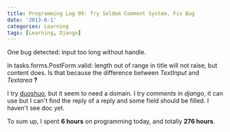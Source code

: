 ```yaml
---
title: Programming Log 99: Try Seldom Comment System, Fix Bug
date: '2013-6-1'
categories: Learning
tags: [Learning, Django]
---
```


One bug detected: input too long without handle.

In tasks.forms.PostForm.valid: length out of range in title will not raise, but content does. Is that because the difference between *TextInput* and *Textarea* **?**

I try [duoshuo](http://duoshuo.com), but it seem to need a domain. I try *comments* in *django*, it can use but I can't find the reply of a reply and some field should be filled. I haven't see doc yet.

To sum up, I spent **6 hours** on programming today, and totally **276 hours**. 